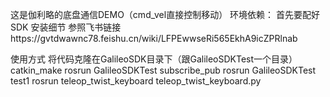 这是伽利略的底盘通信DEMO（cmd_vel直接控制移动）
环境依赖：
首先要配好SDK 安装细节 参照飞书链接https://gvtdwawnc78.feishu.cn/wiki/LFPEwwseRi565EkhA9icZPRlnab

使用方式
将代码克隆在GalileoSDK目录下（跟GalileoSDKTest一个目录）
catkin_make
rosrun GalileoSDKTest subscribe_pub 
rosrun GalileoSDKTest test1
rosrun teleop_twist_keyboard teleop_twist_keyboard.py
